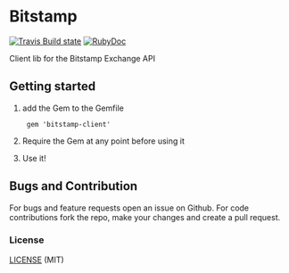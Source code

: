 # Bitstamp

[![Travis Build state](https://api.travis-ci.org/tobischo/bitstamp-client.svg)](https://travis-ci.org/tobischo/bitstamp-client) [![RubyDoc](https://img.shields.io/badge/ruby-doc-green.svg)](http://rubydoc.info/github/tobischo/bitstamp-client)

Client lib for the Bitstamp Exchange API

## Getting started

1. add the Gem to the Gemfile

        gem 'bitstamp-client'

2. Require the Gem at any point before using it
3. Use it!


## Bugs and Contribution
For bugs and feature requests open an issue on Github. For code contributions fork the repo, make your changes and create a pull request.

### License

[LICENSE](LICENSE) (MIT)
